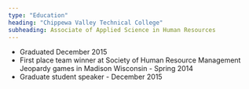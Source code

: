 ```yaml
---
type: "Education"
heading: "Chippewa Valley Technical College"
subheading: Associate of Applied Science in Human Resources
---
```


* Graduated December 2015
* First place team winner at Society of Human Resource Management Jeopardy games in Madison Wisconsin - Spring 2014
* Graduate student speaker - December 2015

